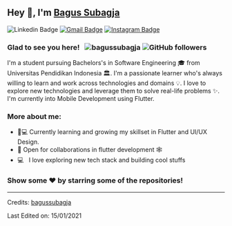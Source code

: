 ## Hey 👋, I'm [Bagus Subagja](https://www.linkedin.com/in/bagussubagja/)


![Linkedin Badge](https://img.shields.io/badge/LinkedIn-blue?style=flat&logo=linkedin&labelColor=blue&link=https://www.linkedin.com/in/bagussubagja/) [![Gmail Badge](https://img.shields.io/badge/Gmail-red?style=flat-square&logo=Gmail&logoColor=white&link=mailto:bagussubagja17@gmail.com)](mailto:bagussubagja17@gmail.com)  [![Instagram Badge](https://img.shields.io/badge/-Instagram-E4405F?style=flat&logo=instagram&logoColor=white&link=https://instagram.com/bagussubagjaa/)](https://instagram.com/bagussubagja)

### Glad to see you here! &nbsp; <img src="https://komarev.com/ghpvc/?username=bagussubagja&label=Profile%20views&color=0e75b6&style=flat" alt="bagussubagja" /> ![GitHub followers](https://img.shields.io/github/followers/bagussubagja)

I'm a student pursuing Bachelors's in Software Engineering 🎓 from Universitas Pendidikan Indonesia 🏛. I'm a passionate learner who's always willing to learn and work across technologies and domains 💡. I love to explore new technologies and leverage them to solve real-life problems ✨. I'm currently into Mobile Development using Flutter.

### More about me:

- 👨💻 Currently learning and growing my skillset in Flutter and UI/UX Design.
- 🤝 Open for collaborations in flutter development 🕸️
- 💻 &nbsp; I love exploring new tech stack and building cool stuffs

### Show some ❤️ by starring some of the repositories!

</div>

------
Credits: [bagussubagja](https://github.com/bagussubagja)

Last Edited on: 15/01/2021
